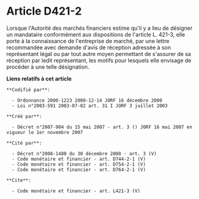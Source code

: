 # Article D421-2

Lorsque l'Autorité des marchés financiers estime qu'il y a lieu de désigner un mandataire conformément aux dispositions de
l'article L. 421-3, elle porte à la connaissance de l'entreprise de marché, par une lettre recommandée avec demande d'avis de
réception adressée à son représentant légal ou par tout autre moyen permettant de s'assurer de sa réception par ledit
représentant, les motifs pour lesquels elle envisage de procéder à une telle désignation.

**Liens relatifs à cet article**

	**Codifié par**:

	  - Ordonnance 2000-1223 2000-12-14 JORF 16 décembre 2000
	  - Loi n°2003-591 2003-07-02 art. 31 I JORF 3 juillet 2003

	**Créé par**:

	  - Décret n°2007-904 du 15 mai 2007 - art. 3 () JORF 16 mai 2007 en vigueur le 1er novembre 2007

	**Cité par**:

	  - Décret n°2008-1480 du 30 décembre 2008 - art. 3 (V)
	  - Code monétaire et financier - art. D744-2-1 (V)
	  - Code monétaire et financier - art. D754-2-1 (V)
	  - Code monétaire et financier - art. D764-2-1 (V)

	**Cite**:

	  - Code monétaire et financier - art. L421-3 (V)
